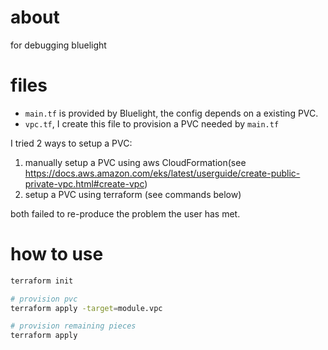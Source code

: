 # about

for debugging bluelight

# files

- `main.tf` is provided by Bluelight, the config depends on a existing PVC.
- `vpc.tf`, I create this file to provision a PVC needed by `main.tf`

I tried 2 ways to setup a PVC:

1. manually setup a PVC using aws CloudFormation(see https://docs.aws.amazon.com/eks/latest/userguide/create-public-private-vpc.html#create-vpc)
2. setup a PVC using terraform (see commands below)

both failed to re-produce the problem the user has met.

# how to use

```sh
terraform init

# provision pvc
terraform apply -target=module.vpc

# provision remaining pieces
terraform apply
```

